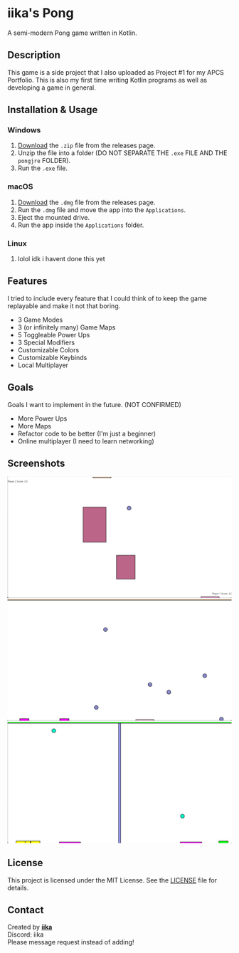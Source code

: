 # iika's Pong
A semi-modern Pong game written in Kotlin.

## Description
This game is a side project that I also uploaded as Project #1 for my APCS Portfolio.
This is also my first time writing Kotlin programs as well as developing a game in general.

## Installation & Usage
### Windows
1. [Download](https://github.com/iika-a/Pong/releases) the `.zip` file from the releases page.
2. Unzip the file into a folder (DO NOT SEPARATE THE `.exe` FILE AND THE `pongjre` FOLDER).
3. Run the `.exe` file.
### macOS
1. [Download](https://github.com/iika-a/Pong/releases) the `.dmg` file from the releases page.
2. Run the `.dmg` file and move the app into the `Applications`.
3. Eject the mounted drive.
4. Run the app inside the `Applications` folder.
### Linux
1. lolol idk i havent done this yet

## Features
I tried to include every feature that I could think of to keep the game replayable and make it not that boring.
- 3 Game Modes
- 3 (or infinitely many) Game Maps
- 5 Toggleable Power Ups
- 3 Special Modifiers
- Customizable Colors
- Customizable Keybinds
- Local Multiplayer

## Goals
Goals I want to implement in the future. (NOT CONFIRMED)
- More Power Ups
- More Maps
- Refactor code to be better (I'm just a beginner)
- Online multiplayer (I need to learn networking)

## Screenshots
![Game Screenshot](resources/Screenshot_1.png)
![Game Screenshot](resources/Screenshot_2.png)
![Game Screenshot](resources/Screenshot_3.png)

## License
This project is licensed under the MIT License. See the [LICENSE](LICENSE.md) file for details.

## Contact
Created by [**iika**](https://github.com/iika-a/)<br>
Discord: iika<br>
Please message request instead of adding!